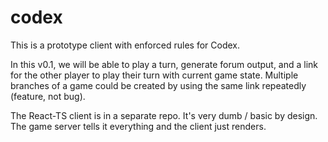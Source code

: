 # codex

This is a prototype client with enforced rules for Codex.

In this v0.1, we will be able to play a turn, generate forum output, and a link for the
other player to play their turn with current game state.  Multiple branches of a game
could be created by using the same link repeatedly (feature, not bug).  

The React-TS client is in a separate repo. It's very dumb / basic by design. The game server tells it everything and the client just renders.
